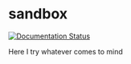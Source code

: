# sandbox
[![Documentation Status](https://readthedocs.org/projects/sandbox-mn/badge/?version=latest)](https://sandbox-mn.readthedocs.io/en/latest/?badge=latest)


Here I try whatever comes to mind
